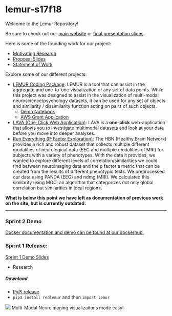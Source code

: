 # lemur-s17f18

Welcome to the Lemur Repository! 

Be sure to check out our [main website](https://neurodatadesign.github.io/lemur/) or [final presentation slides](https://docs.google.com/presentation/d/1aU0Sz5DRoYPoJU6ENPEkCqxzHaQcjo4hAYj5pnbdNNM/edit?usp=sharing).

Here is some of the founding work for our project:
- [Motivating Research](https://github.com/NeuroDataDesign/lemur-f17s18/blob/master/docs/group/proposal/Literature%20Scoping.pdf)
- [Proposal Slides](https://github.com/NeuroDataDesign/lemur-f17s18/blob/master/docs/group/proposal/proposal.pdf)
- [Statement of Work](https://github.com/NeuroDataDesign/lemur-f17s18/blob/master/docs/group/proposal/sow.md)

Explore some of our different projects:

- [LEMUR Coding Package](https://github.com/NeuroDataDesign/lemur/tree/master/lemur): LEMUR is a tool that can assist in the aggregate and one-to-one visualization of any set of data points. While this project was designed to assist in the visualization of multi-modal neuroscience/psychology datasets, it can be used for any set of objects and similarity / dissimilarity function acting on pairs of such objects.
    - [Demo Notebook](http://nbviewer.jupyter.org/github/NeuroDataDesign/lemur/blob/master/docs/notebooks/rmarren1/Lemur%20fMRI.ipynb)
    - [AWS Grant Application](https://github.com/NeuroDataDesign/lemur-f17s18/blob/master/docs/group/proposal/Multi-Modal%20Brain%20Visualizations.pdf)
- [LAVA (One-Click Web Application)](https://github.com/NeuroDataDesign/lemur/tree/master/app): LAVA is a **one-click** web-application that allows you to investigate multimodal datasets and look at your data before you move into deeper analyses.
- [Run Everything (P-Factor Exploration)](https://github.com/NeuroDataDesign/lemur/tree/master/docs/notebooks/vidurkailash/run_everything): The HBN (Healthy Brain Network) provides a rich and robust dataset that collects multiple different modalities of neurological data (EEG and multiple modalities of MRI) for subjects with a variety of phenotypes. With the data it provides, we wanted to explore different levels of correlation/similarities we could find between neuroimaging data and the p factor a metric that can be created from the results of different phenotypic tests. We preprocessed our data using PANDA (EEG) and ndmg (MRI). We calculated this similarity using MGC, an algorithm that categorizes not only global correlation but similarities in local regions.

**What is below this point we have left as documentation of previous work on the site, but is currently outdated.**

***

### Sprint 2 Demo

[Docker documentation and demo can be found at our dockerhub.](https://hub.docker.com/r/nkumarcc/redlemur/)

### Sprint 1 Release:
[Sprint 1 Demo Slides](https://docs.google.com/presentation/d/1WhvT_KDLle6KnK6QdVPW1PvJf-FzisBHaIJUEnq5vf0/edit?usp=sharing)

* Research


##### Download
* [PyPI release](https://pypi.python.org/pypi/redlemur)
* `pip3 install redlemur` and then `import lemur`

![](https://user-images.githubusercontent.com/10272301/32417867-a9e85e72-c22d-11e7-9f56-9f1dd2b062c0.png)
Multi-Modal Neuroimaging visualizaitons made easy!
